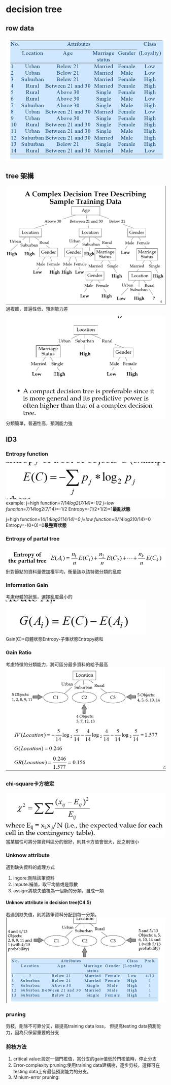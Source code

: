 # decision tree
## row data
![alt text]({E1F9B31D-385B-4CF6-BA80-EDD2768804FD}.png)
## tree 架構
![alt text]({12AFCC7D-780B-4B5A-8328-72574AF83ED6}.png)
過複雜，普遍性低，預測能力差

![alt text]({216FB921-2A2D-4E53-885A-04B85A72A27D}.png)
分類簡單，普遍性高，預測能力強
## ID3
### Entropy function 
![alt text]({44F5D94E-59A0-4945-A3BF-C801BF54AA00}.png)
example:
j=high function=7/14*log2(7/14)=-1/2
j=low function=7/14*log2(7/14)=-1/2
Entropy=-(1/2+1/2)=1**最亂狀態**


j=high function=14/14*log2(14/14)=0
j=low function=0/14*log2(0/14)=0
Entropy=-(0+0)=0**最整齊狀態**

### Entropy of partal tree
![alt text]({426D0B06-9120-4164-90AF-4861ABED497B}.png)
針對節點的資料量做加權平均，衡量該以該特徵分類的亂度

### Information Gain
考慮母體的狀態，選擇亂度最小的
![alt text]({40CBC785-EC11-4D4A-B70A-89698744E2B6}.png)
Gain(C)=母體狀態Entropy-子集狀態Entropy總和

### Gain Ratio
考慮特徵的分類能力，將可區分最多資料的給予最高
![alt text]({C32D1727-612E-4CDB-AB21-1EEE09D2B536}.png)

### chi-square卡方檢定
![alt text]({5431E04C-306C-4B8D-B1B7-054FC8789FCC}.png)
當某屬性可將分類資料區分的很好，則其卡方值會很大，反之則很小

### Unknow attribute
遇到缺失資料的處理方式
1. ingore:刪除該筆資料
2. impute:補值，取平均值或是眾數
3. assign:將缺失值視為一個新的分類，自成一類
#### Unknow attribute in decision tree(C4.5)
若遇到缺失值，則將該筆資料分配到每一分類。
![alt text]({AC58F5B4-A81E-420A-8AE4-07F76980DDE8}.png)

### pruning
剪枝，刪除不可靠分支，雖提高training  data loss，
但提高testing data預測能力，因為只保留重要的分支
### 剪枝方法
1. critical value:設定一個門檻值，當分支的gain值低於門檻值時，停止分支
2. Error-complexity pruning:使用training data建構樹，逐步剪枝，選擇可在testing data上有最佳預測能力的分支。
3. Minium-error pruning:
